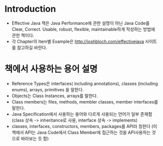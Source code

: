 # Introduction
>
- Effective Java 책은 Java Performance에 관한 설명이 아닌 Java Code를 Clear, Correct. Usable, robust, flexible, maintainable하게 작성하는 방법에 관한 책이다. 
- 각 Chapter의 Item별 Example은 http://joshbloch.com/effectivejava 사이트를 참고하길 바란다.

# 책에서 사용하는 용어 설명
>
- Reference Types은 interfaces( including annotations), classes (including enums), arrays, primitives 을 말한다.
- Objects는 Class Instances, arrays를 말한다.
- Class members는 files, methods, membler classes, member interfaces를 말한다.
- Java Specification에서 사용하는 용어와 다르게 사용되는 언어가 일부 존재함 (class 상속 -> inheritance로 사용, interface 상속 -> implements)
- classes, interfaces, constructors, members, packages를 API라 칭한다 (이 책에서 API는 Java Code에서 Class Member에 접근하는 것을 API사용하는 것으로 바라보는 듯 함)
